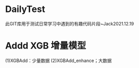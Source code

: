 # DailyTest
此GIT库用于测试日常学习中遇到的有趣代码片段~Jack2021.12.19

# Addd XGB 增量模型
(1)XGBAdd：少量数据
(2)XGBAdd_enhance；大数据
